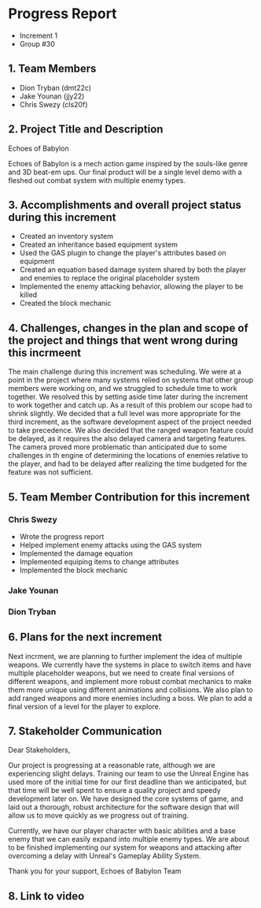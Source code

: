 # Progress Report
- Increment 1
- Group #30

## 1. Team Members
- Dion Tryban (dmt22c)
- Jake Younan (jjy22)
- Chris Swezy (cls20f)

## 2. Project Title and Description
Echoes of Babylon

Echoes of Babylon is a mech action game inspired by the souls-like genre and 3D beat-em ups. Our final product will be a single level demo with a fleshed out combat system with multiple enemy types.

## 3. Accomplishments and overall project status during this increment
<!-- Describe in detail what was accomplished during this increment and where your project stands overall compared to the initial scope and functionality proposed. -->

- Created an inventory system
- Created an inheritance based equipment system
- Used the GAS plugin to change the player's attributes based on equipment
- Created an equation based damage system shared by both the player and enemies to replace the original placeholder system
- Implemented the enemy attacking behavior, allowing the player to be killed
- Created the block mechanic

## 4. Challenges, changes in the plan and scope of the project and things that went wrong during this incrmeent
<!-- Please describe here in detail: 

- anything that was challenging during this increment and how you dealt with the challenges 

- any changes that occurred in the initial plan you had for the project or its scope. Describe the reasons for the changes.  

- anything that went wrong during this increment -->

The main challenge during this increment was scheduling. We were at a point in the project where many systems relied on systems that other group members were working on, and we struggled to schedule time to work together. 
We resolved this by setting aside time later during the increment to work together and catch up. As a result of this problem our scope had to shrink slightly. We decided that a full level was more appropriate for the third increment, 
as the software development aspect of the project needed to take precedence. We also decided that the ranged weapon feature could be delayed, as it requires the also delayed camera and targeting features. The camera proved more problematic 
than anticipated due to some challenges in th engine of determining the locations of enemies relative to the player, and had to be delayed after realizing the time budgeted for the feature was not sufficient. 

## 5. Team Member Contribution for this increment
<!-- Please list each individual member and their contributions to each of the deliverables in this increment (be as detailed as possible). In other words, describe the contribution of each team member to: 

    the progress report, including the sections they wrote or contributed to 

    the requirements and design document, including the sections they wrote or contributed to 

    the implementation and testing document, including the sections they wrote or contributed to 

    the source code (be detailed about which parts of the system each team member contributed to and how) 

    the video or presentation -->
### Chris Swezy
- Wrote the progress report
- Helped implement enemy attacks using the GAS system
- Implemented the damage equation
- Implemented equiping items to change attributes
- Implemented the block mechanic

### Jake Younan


### Dion Tryban

## 6. Plans for the next increment
<!-- If this report if for the first or second increment, describe what are you planning to achieve in the next increment. -->
Next incrment, we are planning to further implement the idea of multiple weapons. We currently have the systems in place to switch items and have multiple placeholder weapons, but we need to create final versions of different weapons, and implement more robust combat mechanics to make them more unique using different animations and collisions. We also plan to add ranged weapons and more enemies including a boss. We plan to add a final version of a level for the player to explore. 

## 7. Stakeholder Communication
<!-- Draft an email communication to the stakeholders of the project succinctly communicating progress and current project status. The email should be intended for a non-technical audience that is expertly aware of the domain your application is designed for. You may not “break the fourth wall” or otherwise refer to the course in the email, instead, you should think about how setbacks or issues you encounter may reflect setbacks that happen in the larger context of production software development and explain them as such. The email should not exceed 500 words. -->
Dear Stakeholders,

Our project is progressing at a reasonable rate, although we are experiencing slight delays. Training our team to use the Unreal Engine has used more of the initial time for our first deadline than we anticipated, but that time will be well spent to ensure a quality project and speedy development later on. We have designed the core systems of game, and laid out a thorough, robust architecture for the software design that will allow us to move quickly as we progress out of training.

Currently, we have our player character with basic abilities and a base enemy that we can easily expand into multiple enemy types. We are about to be finished implementing our system for weapons and attacking after overcoming a delay with Unreal's Gameplay Ability System.

Thank you for your support,
Echoes of Babylon Team

## 8. Link to video
